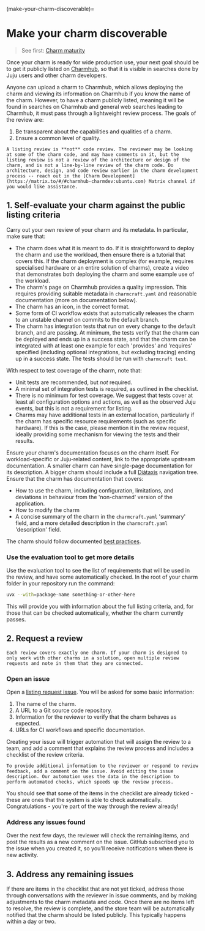 (make-your-charm-discoverable)=
# Make your charm discoverable

> See first: [Charm maturity](#charm-maturity)

Once your charm is ready for wide production use, your next goal should be to get it publicly listed on [Charmhub](https://charmhub.io), so that it is visible in searches done by Juju users and other charm developers.

Anyone can upload a charm to Charmhub, which allows deploying the charm and viewing its information on Charmhub if you know the name of the charm. However, to have a charm publicly listed, meaning it will be found in searches on Charmhub and general web searches leading to Charmhub, it must pass through a lightweight review process. The goals of the review are:

1. Be transparent about the capabilities and qualities of a charm.
2. Ensure a common level of quality.

```{note}
A listing review is **not** code review. The reviewer may be looking at some of the charm code, and may have comments on it, but the listing review is not a review of the architecture or design of the charm, and is not a line-by-line review of the charm code. Do architecture, design, and code review earlier in the charm development process -- reach out in the [Charm Development](https://matrix.to/#/#charmhub-charmdev:ubuntu.com) Matrix channel if you would like assistance.
```

## 1. Self-evaluate your charm against the public listing criteria

Carry out your own review of your charm and its metadata. In particular, make sure that:

* The charm does what it is meant to do. If it is straightforward to deploy the charm and use the workload, then ensure there is a tutorial that covers this. If the charm deployment is complex (for example, requires specialised hardware or an entire solution of charms), create a video that demonstrates both deploying the charm and some example use of the workload.
* The charm's page on Charmhub provides a quality impression. This requires providing suitable metadata in `charmcraft.yaml` and reasonable documentation (more on documentation below).
* The charm has an icon, in the correct format.
* Some form of CI workflow exists that automatically releases the charm to an unstable channel on commits to the default branch.
* The charm has integration tests that run on every change to the default branch, and are passing. At minimum, the tests verify that the charm can be deployed and ends up in a success state, and that the charm can be integrated with at least one example for each 'provides' and 'requires' specified (including optional integrations, but excluding tracing) ending up in a success state. The tests should be run with `charmcraft test`.

With respect to test coverage of the charm, note that:

* Unit tests are recommended, but *not* required.
* A minimal set of integration tests is required, as outlined in the checklist.
* There is no minimum for test coverage. We suggest that tests cover at least all configuration options and actions, as well as the observed Juju events, but this is not a requirement for listing.
* Charms may have additional tests in an external location, particularly if the charm has specific resource requirements (such as specific hardware). If this is the case, please mention it in the review request, ideally providing some mechanism for viewing the tests and their results.

Ensure your charm's documentation focuses on the charm itself. For workload-specific or Juju-related content, link to the appropriate upstream documentation. A smaller charm can have single-page documentation for its description. A bigger charm should include a full [Diátaxis](https://diataxis.fr) navigation tree. Ensure that the charm has documentation that covers:
* How to use the charm, including configuration, limitations, and deviations in behaviour from the 'non-charmed' version of the application.
* How to modify the charm
* A concise summary of the charm in the `charmcraft.yaml` 'summary' field, and a more detailed description in the `charmcraft.yaml` 'description' field.

The charm should follow documented [best practices](#follow-best-practices).

### Use the evaluation tool to get more details

Use the evaluation tool to see the list of requirements that will be used in the review, and have some automatically checked. In the root of your charm folder in your repository run the command:

```bash
uvx --with=package-name something-or-other-here
```

This will provide you with information about the full listing criteria, and, for those that can be checked automatically, whether the charm currently passes.

## 2. Request a review

```{note}
Each review covers exactly one charm. If your charm is designed to only work with other charms in a solution, open multiple review requests and note in them that they are connected.
```

### Open an issue

Open a [listing request issue](https://github.com/canonical/charmhub-listing-review/issues/new). You will be asked for some basic information:

1. The name of the charm.
2. A URL to a Git source code repository.
3. Information for the reviewer to verify that the charm behaves as expected.
4. URLs for CI workflows and specific documentation.

Creating your issue will trigger automation that will assign the review to a team, and add a comment that explains the review process and includes a checklist of the review criteria.

```{tip}
To provide additional information to the reviewer or respond to review feedback, add a comment on the issue. Avoid editing the issue description. Our automation uses the data in the description to perform automated checks, which speeds up the review process.
```

You should see that some of the items in the checklist are already ticked - these are ones that the system is able to check automatically. Congratulations - you're part of the way through the review already!

### Address any issues found

Over the next few days, the reviewer will check the remaining items, and post the results as a new comment on the issue. GitHub subscribed you to the issue when you created it, so you'll receive notifications when there is new activity.

## 3. Address any remaining issues

If there are items in the checklist that are not yet ticked, address those through conversations with the reviewer in issue comments, and by making adjustments to the charm metadata and code. Once there are no items left to resolve, the review is complete, and the store team will be automatically notified that the charm should be listed publicly. This typically happens within a day or two.
